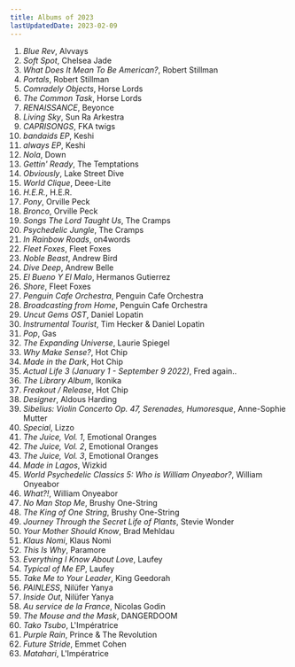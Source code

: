 ```yaml
---
title: Albums of 2023
lastUpdatedDate: 2023-02-09
---
```


1. *Blue Rev*, Alvvays
2. *Soft Spot*, Chelsea Jade
3. *What Does It Mean To Be American?*, Robert Stillman
4. *Portals*, Robert Stillman
5. *Comradely Objects*, Horse Lords
6. *The Common Task*, Horse Lords
7. *RENAISSANCE*, Beyonce
8. *Living Sky*, Sun Ra Arkestra
9. *CAPRISONGS*, FKA twigs
10. *bandaids EP*, Keshi
11. *always EP*, Keshi
12. *Nola*, Down
13. *Gettin' Ready*, The Temptations
14. *Obviously*, Lake Street Dive
15. *World Clique*, Deee-Lite
16. *H.E.R.*, H.E.R.
17. *Pony*, Orville Peck
18. *Bronco*, Orville Peck
19. *Songs The Lord Taught Us*, The Cramps
20. *Psychedelic Jungle*, The Cramps
21. *In Rainbow Roads*, on4words
22. *Fleet Foxes*, Fleet Foxes
23. *Noble Beast*, Andrew Bird
24. *Dive Deep*, Andrew Belle
25. *El Bueno Y El Malo*, Hermanos Gutierrez
26. *Shore*, Fleet Foxes
27. *Penguin Cafe Orchestra*, Penguin Cafe Orchestra
28. *Broadcasting from Home*, Penguin Cafe Orchestra
29. *Uncut Gems OST*, Daniel Lopatin
30. *Instrumental Tourist*, Tim Hecker & Daniel Lopatin
31. *Pop*, Gas
32. *The Expanding Universe*, Laurie Spiegel
33. *Why Make Sense?*, Hot Chip
34. *Made in the Dark*, Hot Chip
35. *Actual Life 3 (January 1 - September 9 2022)*, Fred again..
36. *The Library Album*, Ikonika
37. *Freakout / Release*, Hot Chip
38. *Designer*, Aldous Harding
39. *Sibelius: Violin Concerto Op. 47, Serenades, Humoresque*, Anne-Sophie Mutter
40. *Special*, Lizzo
41. *The Juice, Vol. 1*, Emotional Oranges
42. *The Juice, Vol. 2*, Emotional Oranges
43. *The Juice, Vol. 3*, Emotional Oranges
44. *Made in Lagos*, Wizkid
45. *World Psychedelic Classics 5: Who is William Onyeabor?*, William Onyeabor
46. *What?!*, William Onyeabor
47. *No Man Stop Me*, Brushy One-String
48. *The King of One String*, Brushy One-String
49. *Journey Through the Secret Life of Plants*, Stevie Wonder
50. *Your Mother Should Know*, Brad Mehldau
51. *Klaus Nomi*, Klaus Nomi
52. *This Is Why*, Paramore
53. *Everything I Know About Love*, Laufey
54. *Typical of Me EP*, Laufey
55. *Take Me to Your Leader*, King Geedorah
56. *PAINLESS*, Nilüfer Yanya
57. *Inside Out*, Nilüfer Yanya
58. *Au service de la France*, Nicolas Godin
59. *The Mouse and the Mask*, DANGERDOOM
60. *Tako Tsubo*, L'Impératrice
61. *Purple Rain*, Prince & The Revolution
62. *Future Stride*, Emmet Cohen
63. *Matahari*, L'Impératrice